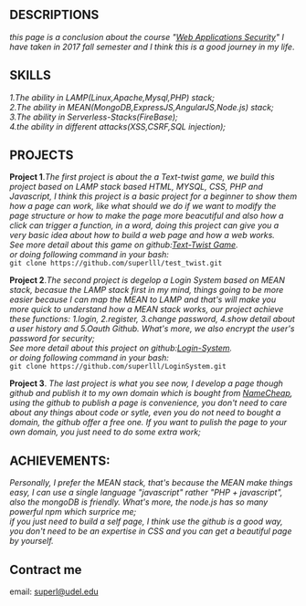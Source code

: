 ## DESCRIPTIONS
_this page is a conclusion about the course "[Web Applications Security](http://websec.prof.ninja/)" I have taken in 2017 fall semester and I think this is a good journey in my life_.


## SKILLS
_1.The ability in LAMP(Linux,Apache,Mysql,PHP) stack;<br>
2.The ability in MEAN(MongoDB,ExpressJS,AngularJS,Node.js) stack;<br>
3.The ability in Serverless-Stacks(FireBase);<br>
4.the ability in different attacks(XSS,CSRF,SQL injection);<br>_


## PROJECTS

**Project 1**._The first project is about the a Text-twist game, we build this project based on LAMP stack based HTML, MYSQL, CSS, PHP and Javascript, I think this project is a basic project for a beginner to show them how a page can work, like what should we do if we want to modify the  page structure or how to make the page more beacutiful and also how a click can trigger a function, in a word, doing this project can give you a very basic idea about how to build a web page and how a web works.<br>
See more detail about this game on github:[Text-Twist Game](https://github.com/superlll/test_twist).<br>
or doing following command in your bash:<br>_
`git clone https://github.com/superlll/test_twist.git`


**Project 2**._The second project is degelop a Login System based on MEAN stack, becasue the LAMP stack first in my mind, things going to be more easier because I can map the MEAN to LAMP and that's will make you more quick to understand how a MEAN stack works, our project achieve these functions: 1.login, 2.register, 3.change password, 4.show detail about a user history and 5.Oauth Github. What's more, we also encrypt the user's password for security;<br>_
_See more detail about this project on github:[Login-System](https://github.com/superlll/LoginSystem).<br>
or doing following command in your bash:<br>_
`git clone https://github.com/superlll/LoginSystem.git` 


**Project 3**. _The last project is what you see now, I develop a page though github and publish it to my own domain which is bought from [NameCheap](https://www.namecheap.com/), using the github to publish a page is convenience, you don't need to care about any things about code or sytle, even you do not need to bought a domain, the github offer a free one. If you want to pulish the page to your own domain, you just need to do some extra work;_ <br>


## ACHIEVEMENTS:<br>

_Personally, I prefer the MEAN stack, that's because the MEAN make things easy, I can use a single language "javascript" rather "PHP + javascript", also the mongoDB is friendly. What's more, the node.js has so many powerful npm which surprice me;_<br>
_if you just need to build a self page, I think use the github is a good way, you don't need to be an expertise in CSS and you can get a beautiful page by yourself._


## Contract me
email: superl@udel.edu
